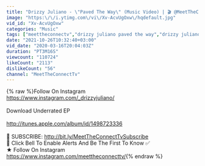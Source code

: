 ```yaml
---
title: "Drizzy Juliano - \"Paved The Way\" (Music Video) | 🎬 @MeetTheConnectTv"
image: "https:\/\/i.ytimg.com\/vi\/Xv-AcvUgOxw\/hqdefault.jpg"
vid_id: "Xv-AcvUgOxw"
categories: "Music"
tags: ["meettheconnectv","drizzy juliano paved the way","drizzy juliano gdk part 2"]
date: "2021-10-26T10:32:40+03:00"
vid_date: "2020-03-16T20:04:03Z"
duration: "PT3M16S"
viewcount: "110724"
likeCount: "2113"
dislikeCount: "56"
channel: "MeetTheConnectTv"
---
```

{% raw %}Follow On Instagram<br /><a rel="nofollow" target="blank" href="https://www.instagram.com/_drizzyjuliano/">https://www.instagram.com/_drizzyjuliano/</a><br /><br />Download Underrated EP<br /><br /><a rel="nofollow" target="blank" href="http://itunes.apple.com/album/id/1498723336">http://itunes.apple.com/album/id/1498723336</a><br /><br />🚨 SUBSCRIBE: <a rel="nofollow" target="blank" href="http://bit.ly/MeetTheConnectTvSubscribe">http://bit.ly/MeetTheConnectTvSubscribe</a><br />🔔 Click Bell To Enable Alerts And Be The First To Know ✅<br />★ Follow On Instagram <br /><a rel="nofollow" target="blank" href="https://www.instagram.com/meettheconnecttv/">https://www.instagram.com/meettheconnecttv/</a>{% endraw %}
